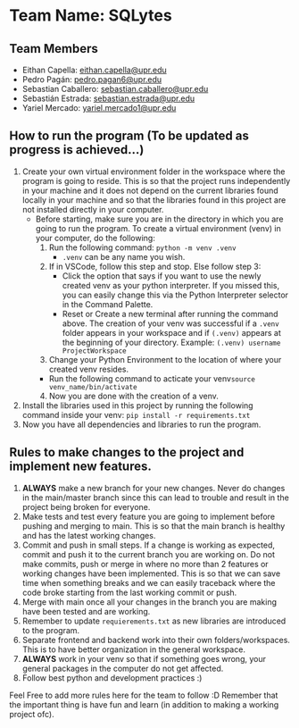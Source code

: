 # Team Name: SQLytes

## Team Members

- Eithan Capella: eithan.capella@upr.edu
- Pedro Pagán: pedro.pagan6@upr.edu
- Sebastian Caballero: sebastian.caballero@upr.edu
- Sebastián Estrada: sebastian.estrada@upr.edu
- Yariel Mercado: yariel.mercado1@upr.edu

## How to run the program (To be updated as progress is achieved...)

1. Create your own virtual environment folder in the workspace where the program is going to reside. This is so that the project runs independently in your machine and it does not depend on the current libraries found locally in your machine and so that the libraries found in this project are not installed directly in your computer.
   - Before starting, make sure you are in the directory in which you are going to run the program. To create a virtual environment (venv) in your computer, do the following:
      1. Run the following command: `python -m venv .venv`
         - `.venv` can be any name you wish.
      2. If in VSCode, follow this step and stop. Else follow step 3:
         - Click the option that says if you want to use the newly created venv as your python interpreter. If you missed this, you can easily change this via the Python Interpreter selector in the Command Palette.
         - Reset or Create a new terminal after running the command above. The creation of your venv was successful if a `.venv` folder appears in your workspace and if `(.venv)` appears at the beginning of your directory. Example: `(.venv) username ProjectWorkspace`
      3. Change your Python Environment to the location of where your created venv resides.
        - Run the following command to acticate your venv`source venv_name/bin/activate`
      4. Now you are done with the creation of a venv.
2. Install the libraries used in this project by running the following command inside your venv: `pip install -r requirements.txt` 
3. Now you have all dependencies and libraries to run the program.

## Rules to make changes to the project and implement new features.
1. **ALWAYS** make a new branch for your new changes. Never do changes in the main/master branch since this can lead to trouble and result in the project being broken for everyone.
2. Make tests and test every feature you are going to implement before pushing and merging to main. This is so that the main branch is healthy and has the latest working changes.
3. Commit and push in small steps. If a change is working as expected, commit and push it to the current branch you are working on. Do not make commits, push or merge in where no more than 2 features or working changes have been implemented. This is so that we can save time when something breaks and we can easily traceback where the code broke starting from the last working commit or push.
4. Merge with main once all your changes in the branch you are making have been tested and are working.
5. Remember to update `requierements.txt` as new libraries are introduced to the program.
6. Separate frontend and backend work into their own folders/workspaces. This is to have better organization in the general workspace.
7. **ALWAYS** work in your venv so that if something goes wrong, your general packages in the computer do not get affected.
8. Follow best python and development practices :)

Feel Free to add more rules here for the team to follow :D
Remember that the important thing is have fun and learn (in addition to making a working project ofc).




